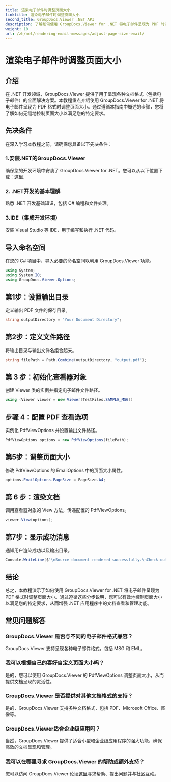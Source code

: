 ```yaml
---
title: 渲染电子邮件时调整页面大小
linktitle: 渲染电子邮件时调整页面大小
second_title: GroupDocs.Viewer .NET API
description: 了解如何使用 GroupDocs.Viewer for .NET 将电子邮件呈现为 PDF 时调整页面大小。提高文档查看效率。
weight: 10
url: /zh/net/rendering-email-messages/adjust-page-size-email/
---
```


# 渲染电子邮件时调整页面大小

## 介绍
在 .NET 开发领域，GroupDocs.Viewer 提供了用于呈现各种文档格式（包括电子邮件）的全面解决方案。本教程重点介绍使用 GroupDocs.Viewer for .NET 将电子邮件呈现为 PDF 格式时调整页面大小。通过遵循本指南中概述的步骤，您将了解如何无缝地控制页面大小以满足您的特定要求。
## 先决条件
在深入学习本教程之前，请确保您具备以下先决条件：
### 1.安装.NET的GroupDocs.Viewer
确保您的开发环境中安装了 GroupDocs.Viewer for .NET。您可以从以下位置下载：[这里](https://releases.groupdocs.com/viewer/net/).
### 2. .NET开发的基本理解
熟悉 .NET 开发基础知识，包括 C# 编程和文件处理。
### 3.IDE（集成开发环境）
安装 Visual Studio 等 IDE，用于编写和执行 .NET 代码。

## 导入命名空间
在您的 C# 项目中，导入必要的命名空间以利用 GroupDocs.Viewer 功能。

```csharp
using System;
using System.IO;
using GroupDocs.Viewer.Options;
```

## 第1步：设置输出目录
定义输出 PDF 文件的保存目录。
```csharp
string outputDirectory = "Your Document Directory";
```
## 第2步：定义文件路径
将输出目录与输出文件名组合起来。
```csharp
string filePath = Path.Combine(outputDirectory, "output.pdf");
```
## 第 3 步：初始化查看器对象
创建 Viewer 类的实例并指定电子邮件文件路径。
```csharp
using (Viewer viewer = new Viewer(TestFiles.SAMPLE_MSG))
```
## 步骤 4：配置 PDF 查看选项
实例化 PdfViewOptions 并设置输出文件路径。
```csharp
PdfViewOptions options = new PdfViewOptions(filePath);
```
## 第5步：调整页面大小
修改 PdfViewOptions 的 EmailOptions 中的页面大小属性。
```csharp
options.EmailOptions.PageSize = PageSize.A4;
```
## 第 6 步：渲染文档
调用查看器对象的 View 方法，传递配置的 PdfViewOptions。
```csharp
viewer.View(options);
```
## 第7步：显示成功消息
通知用户渲染成功以及输出目录。
```csharp
Console.WriteLine($"\nSource document rendered successfully.\nCheck output in {outputDirectory}.");
```

## 结论
总之，本教程演示了如何使用 GroupDocs.Viewer for .NET 将电子邮件呈现为 PDF 格式时调整页面大小。通过遵循这些分步说明，您可以有效地控制页面大小以满足您的特定要求，从而增强 .NET 应用程序中的文档查看和管理功能。
## 常见问题解答
### GroupDocs.Viewer 是否与不同的电子邮件格式兼容？
GroupDocs.Viewer 支持呈现各种电子邮件格式，包括 MSG 和 EML。
### 我可以根据自己的喜好自定义页面大小吗？
是的，您可以使用 GroupDocs.Viewer 的 PdfViewOptions 调整页面大小，从而提供文档呈现的灵活性。
### GroupDocs.Viewer 是否提供对其他文档格式的支持？
是的，GroupDocs.Viewer 支持多种文档格式，包括 PDF、Microsoft Office、图像等。
### GroupDocs.Viewer适合企业级应用吗？
当然，GroupDocs.Viewer 提供了适合小型和企业级应用程序的强大功能，确保高效的文档呈现和管理。
### 我可以在哪里寻求 GroupDocs.Viewer 的帮助或额外支持？
您可以访问 GroupDocs.Viewer 论坛[这里](https://forum.groupdocs.com/c/viewer/9)寻求帮助、提出问题并与社区互动。